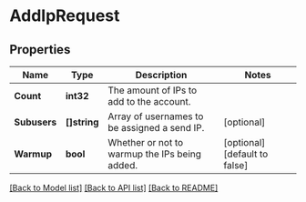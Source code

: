 # AddIpRequest

## Properties

Name | Type | Description | Notes
------------ | ------------- | ------------- | -------------
**Count** | **int32** | The amount of IPs to add to the account. |
**Subusers** | **[]string** | Array of usernames to be assigned a send IP. |[optional] 
**Warmup** | **bool** | Whether or not to warmup the IPs being added. |[optional] [default to false]

[[Back to Model list]](../README.md#documentation-for-models) [[Back to API list]](../README.md#documentation-for-api-endpoints) [[Back to README]](../README.md)


